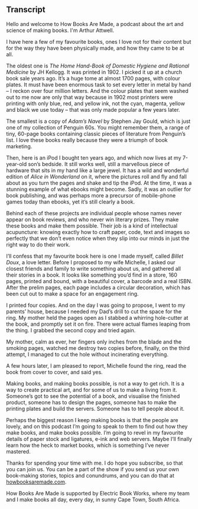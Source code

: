 ---
---

## Transcript

Hello and welcome to How Books Are Made, a podcast about the art and science of making books. I'm Arthur Attwell.

I have here a few of my favourite books, ones I love not for their content but for the way they have been physically made, and how they came to be at all.

The oldest one is *The Home Hand-Book of Domestic Hygiene and Rational Medicine* by JH Kellogg. It was printed in 1902. I picked it up at a church book sale years ago. It’s a huge tome at almost 1700 pages, with colour plates. It must have been enormous task to set every letter in metal by hand – I reckon over four million letters. And the colour plates that seem washed out to me now are only that way because in 1902 most printers were printing with only blue, red, and yellow ink, not the cyan, magenta, yellow and black we use today – that was only made popular a few years later.

The smallest is a copy of *Adam’s Navel* by Stephen Jay Gould, which is just one of my collection of Penguin 60s. You might remember them, a range of tiny, 60-page books containing classic pieces of literature from Penguin’s list. I love these books really because they were a triumph of book marketing.

Then, here is an iPod I bought ten years ago, and which now lives at my 7-year-old son’s bedside. It still works well, still a marvellous piece of hardware that sits in my hand like a large jewel. It has a wild and wonderful edition of *Alice in Wonderland* on it, where the pictures roll and fly and fall about as you turn the pages and shake and tip the iPod. At the time, it was a stunning example of what ebooks might become. Sadly, it was an outlier for book publishing, and was perhaps more a precursor of mobile-phone games today than ebooks, yet it’s still clearly a book.

Behind each of these projects are individual people whose names never appear on book reviews, and who never win literary prizes. They make these books and make them possible. Their job is a kind of intellectual acupuncture: knowing exactly how to craft paper, code, text and images so perfectly that we don’t even notice when they slip into our minds in just the right way to do their work.

I’ll confess that my favourite book here is one I made myself, called *Billet Doux*, a love letter. Before I proposed to my wife Michelle, I asked our closest friends and family to write something about us, and gathered all their stories in a book. It looks like something you’d find in a store, 160 pages, printed and bound, with a beautiful cover, a barcode and a real ISBN. After the prelim pages, each page includes a circular decoration, which has been cut out to make a space for an engagement ring.

I printed four copies. And on the day I was going to propose, I went to my parents’ house, because I needed my Dad’s drill to cut the space for the ring. My mother held the pages open as I stabbed a whirring hole-cutter at the book, and promptly set it on fire. There were actual flames leaping from the thing. I grabbed the second copy and tried again.

My mother, calm as ever, her fingers only inches from the blade and the smoking pages, watched me destroy two copies before, finally, on the third attempt, I managed to cut the hole without incinerating everything.

A few hours later, I am pleased to report, Michelle found the ring, read the book from cover to cover, and said yes.

Making books, and making books possible, is not a way to get rich. It is a way to create practical art, and for some of us to make a living from it. Someone’s got to see the potential of a book, and visualise the finished product, someone has to design the pages, someone has to make the printing plates and build the servers. Someone has to tell people about it.

Perhaps the biggest reason I keep making books is that the people are lovely, and on this podcast I’m going to speak to them to find out how they make books, and make books possible. I’m going to revel in my favourite details of paper stock and ligatures, e-ink and web servers. Maybe I’ll finally learn how the heck to market books, which is something I’ve never mastered.

Thanks for spending your time with me. I do hope you subscribe, so that you can join us. You can be a part of the show if you send us your own book-making stories, topics and conundrums, and you can do that at [howbooksaremade.com](httos://howbooksaremade.com).

How Books Are Made is supported by Electric Book Works, where my team and I make books all day, every day, in sunny Cape Town, South Africa.
